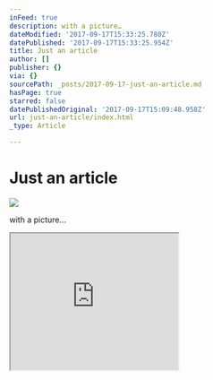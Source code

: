 ```yaml
---
inFeed: true
description: with a picture…
dateModified: '2017-09-17T15:33:25.780Z'
datePublished: '2017-09-17T15:33:25.954Z'
title: Just an article
author: []
publisher: {}
via: {}
sourcePath: _posts/2017-09-17-just-an-article.md
hasPage: true
starred: false
datePublishedOriginal: '2017-09-17T15:09:48.958Z'
url: just-an-article/index.html
_type: Article

---
```

# Just an article
![](https://the-grid-user-content.s3-us-west-2.amazonaws.com/e0261adb-1663-423e-90af-a77dfbc2a12e.png)

with a picture...

<iframe src="https://the-grid.github.io/ed-userhtml/?g=eJx9js9uwjAMxu97iih3amncpqaHvUhkEjcE2qSyXaq9_TJAAoG0o3-fvz89moiKuyWXXazOHlbVWr5rPc_IZ_sQFafJWeWVniDXtcQ3KnghZ0ecpNEj0-jsUXWRL4Bt27r2osQk2oU6Q7sgMKES3LrBDn2ekxEOzgKgCKm8mPKMiaR5Y2riX0ZWPyZPxV8neabo95_dUpI1MPSAw0cvgfOiBuWnBBNpJP6343TP7U7SFsHNPfwCl55sqg" height="244" style=""></iframe>